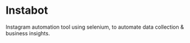 # Instabot
Instagram automation tool using selenium, to automate data collection & business insights.
